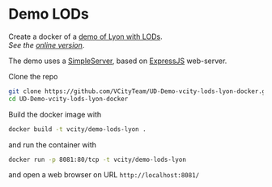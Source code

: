 # Demo LODs

Create a docker of a [demo of Lyon with LODs](https://github.com/VCityTeam/UD-Demo-vcity-lods-lyon).  
_See the [online version](https://lods-lyon.vcityliris.data.alpha.grandlyon.com/)_.

The demo uses a [SimpleServer](https://github.com/VCityTeam/UD-SimpleServer), based on [ExpressJS](https://en.wikipedia.org/wiki/Express.js) web-server.

Clone the repo 

```bash
git clone https://github.com/VCityTeam/UD-Demo-vcity-lods-lyon-docker.git
cd UD-Demo-vcity-lods-lyon-docker
```

Build the docker image with

```bash
docker build -t vcity/demo-lods-lyon .
```

and run the container with

```bash
docker run -p 8081:80/tcp -t vcity/demo-lods-lyon
```

and open a web browser on URL `http://localhost:8081/`
